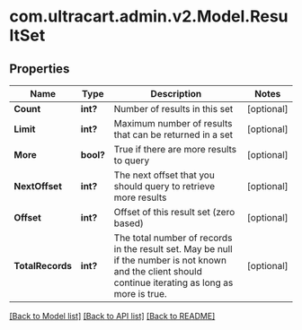 # com.ultracart.admin.v2.Model.ResultSet
## Properties

Name | Type | Description | Notes
------------ | ------------- | ------------- | -------------
**Count** | **int?** | Number of results in this set | [optional] 
**Limit** | **int?** | Maximum number of results that can be returned in a set | [optional] 
**More** | **bool?** | True if there are more results to query | [optional] 
**NextOffset** | **int?** | The next offset that you should query to retrieve more results | [optional] 
**Offset** | **int?** | Offset of this result set (zero based) | [optional] 
**TotalRecords** | **int?** | The total number of records in the result set.  May be null if the number is not known and the client should continue iterating as long as more is true. | [optional] 

[[Back to Model list]](../README.md#documentation-for-models) [[Back to API list]](../README.md#documentation-for-api-endpoints) [[Back to README]](../README.md)

